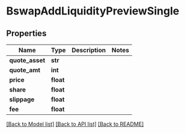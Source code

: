 # BswapAddLiquidityPreviewSingle

## Properties
Name | Type | Description | Notes
------------ | ------------- | ------------- | -------------
**quote_asset** | **str** |  | 
**quote_amt** | **int** |  | 
**price** | **float** |  | 
**share** | **float** |  | 
**slippage** | **float** |  | 
**fee** | **float** |  | 

[[Back to Model list]](../README.md#documentation-for-models) [[Back to API list]](../README.md#documentation-for-api-endpoints) [[Back to README]](../README.md)

